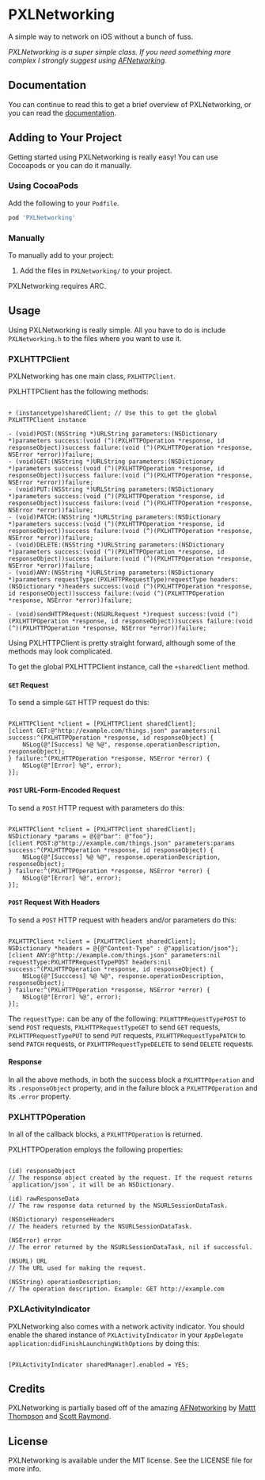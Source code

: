 PXLNetworking
=============

A simple way to network on iOS without a bunch of fuss.

*PXLNetworking is a super simple class. If you need something more complex I strongly suggest using [AFNetworking](https://github.com/afnetworking/afnetworking).*

## Documentation
You can continue to read this to get a brief overview of PXLNetworking, or you can read the [documentation](http://cocoadocs.org/docsets/PXLNetworking/).

## Adding to Your Project
Getting started using PXLNetworking is really easy! You can use Cocoapods or you can do it manually.

### Using CocoaPods
Add the following to your `Podfile`.

```ruby
pod 'PXLNetworking'
```

### Manually
To manually add to your project:

1. Add the files in `PXLNetworking/` to your project.

PXLNetworking requires ARC.

## Usage
Using PXLNetworking is really simple. All you have to do is include `PXLNetworking.h` to the files where you want to use it.

### PXLHTTPClient
PXLNetworking has one main class, `PXLHTTPClient`.

PXLHTTPClient has the following methods:

```objc

+ (instancetype)sharedClient; // Use this to get the global PXLHTTPClient instance

- (void)POST:(NSString *)URLString parameters:(NSDictionary *)parameters success:(void (^)(PXLHTTPOperation *response, id responseObject))success failure:(void (^)(PXLHTTPOperation *response, NSError *error))failure;
- (void)GET:(NSString *)URLString parameters:(NSDictionary *)parameters success:(void (^)(PXLHTTPOperation *response, id responseObject))success failure:(void (^)(PXLHTTPOperation *response, NSError *error))failure;
- (void)PUT:(NSString *)URLString parameters:(NSDictionary *)parameters success:(void (^)(PXLHTTPOperation *response, id responseObject))success failure:(void (^)(PXLHTTPOperation *response, NSError *error))failure;
- (void)PATCH:(NSString *)URLString parameters:(NSDictionary *)parameters success:(void (^)(PXLHTTPOperation *response, id responseObject))success failure:(void (^)(PXLHTTPOperation *response, NSError *error))failure;
- (void)DELETE:(NSString *)URLString parameters:(NSDictionary *)parameters success:(void (^)(PXLHTTPOperation *response, id responseObject))success failure:(void (^)(PXLHTTPOperation *response, NSError *error))failure;
- (void)ANY:(NSString *)URLString parameters:(NSDictionary *)parameters requestType:(PXLHTTPRequestType)requestType headers:(NSDictionary *)headers success:(void (^)(PXLHTTPOperation *response, id responseObject))success failure:(void (^)(PXLHTTPOperation *response, NSError *error))failure;

- (void)sendHTTPRequest:(NSURLRequest *)request success:(void (^)(PXLHTTPOperation *response, id responseObject))success failure:(void (^)(PXLHTTPOperation *response, NSError *error))failure;
```

Using PXLHTTPClient is pretty straight forward, although some of the methods may look complicated.

To get the global PXLHTTPClient instance, call the `+sharedClient` method.

#### `GET` Request
To send a simple `GET` HTTP request do this:

```objc

PXLHTTPClient *client = [PXLHTTPClient sharedClient];
[client GET:@"http://example.com/things.json" parameters:nil success:^(PXLHTTPOperation *response, id responseObject) {
	NSLog(@"[Success] %@ %@", response.operationDescription, responseObject);
} failure:^(PXLHTTPOperation *response, NSError *error) {
	NSLog(@"[Error] %@", error);
}];
```

#### `POST` URL-Form-Encoded Request
To send a `POST` HTTP request with parameters do this:

```objc

PXLHTTPClient *client = [PXLHTTPClient sharedClient];
NSDictionary *params = @{@"bar": @"foo"};
[client POST:@"http://example.com/things.json" parameters:params success:^(PXLHTTPOperation *response, id responseObject) {
	NSLog(@"[Success] %@ %@", response.operationDescription, responseObject);
} failure:^(PXLHTTPOperation *response, NSError *error) {
	NSLog(@"[Error] %@", error);
}];
```

#### `POST` Request With Headers
To send a `POST` HTTP request with headers and/or parameters do this:

```objc

PXLHTTPClient *client = [PXLHTTPClient sharedClient];
NSDictionary *headers = @{@"Content-Type" : @"application/json"};
[client ANY:@"http://example.com/things.json" parameters:nil requestType:PXLHTTPRequestTypePOST headers:nil success:^(PXLHTTPOperation *response, id responseObject) {
	NSLog(@"[Succcess] %@ %@", response.operationDescription, responseObject);
} failure:^(PXLHTTPOperation *response, NSError *error) {
	NSLog(@"[Error] %@", error);
}];
```

The `requestType:` can be any of the following: `PXLHTTPRequestTypePOST` to send `POST` requests, `PXLHTTPRequestTypeGET` to send `GET` requests, `PXLHTTPRequestTypePUT` to send `PUT` requests, `PXLHTTPRequestTypePATCH` to send `PATCH` requests, or `PXLHTTPRequestTypeDELETE` to send `DELETE` requests.

#### Response
In all the above methods, in both the success block a `PXLHTTPOperation` and its `.responseObject` property, and in the failure block a `PXLHTTPOperation` and its `.error` property.

### PXLHTTPOperation
In all of the callback blocks, a `PXLHTTPOperation` is returned.

PXLHTTPOperation employs the following properties:

```objc

(id) responseObject
// The response object created by the request. If the request returns `application/json`, it will be an NSDictionary.

(id) rawResponseData
// The raw response data returned by the NSURLSessionDataTask.

(NSDictionary) responseHeaders
// The headers returned by the NSURLSessionDataTask.

(NSError) error
// The error returned by the NSURLSessionDataTask, nil if successful.

(NSURL) URL
// The URL used for making the request.

(NSString) operationDescription;
// The operation description. Example: GET http://example.com
```

### PXLActivityIndicator
PXLNetworking also comes with a network activity indicator. You should enable the shared instance of `PXLActivityIndicator` in your `AppDelegate application:didFinishLaunchingWithOptions` by doing this:

```objc

[PXLActivityIndicator sharedManager].enabled = YES;
```

## Credits
PXLNetworking is partially based off of the amazing [AFNetworking](https://github.com/afnetworking/afnetworking) by [Mattt Thompson](https://github.com/mattt/) and [Scott Raymond](https://github.com/sco/).

## License
PXLNetworking is available under the MIT license. See the LICENSE file for more info.
